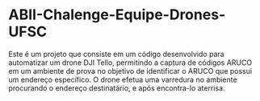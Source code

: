 # ABII-Chalenge-Equipe-Drones-UFSC
Este é um projeto que consiste em um código desenvolvido para automatizar um drone DJI Tello, permitindo a captura de códigos ARUCO em um ambiente de prova no objetivo de identificar o ARUCO que possui um endereço específico. O drone efetua uma varredura no ambiente procurando o endereço destinatário, e após encontra-lo aterrisa.

